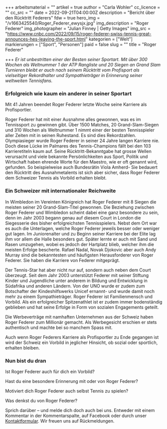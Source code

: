 +++
arbeitsmaterial = ""
artikel = true
author = "Carla Wohler"
cc_licence = ""
cc_src = ""
date = 2022-09-21T04:00:00Z
description = "Bericht über den Rücktritt Federers"
fdw = true
hero_img = "/v1663425540/Roger_Federer_ewysjx.jpg"
img_description = "Roger Federer"
img_photographer = "Julian Finney | Getty Images"
img_src = "https://www.cnbc.com/2022/09/15/roger-federer-swiss-tennis-great-announces-hes-leaving-the-sport.html"
kategorien = ["Welt"]
markierungen = ["Sport", "Personen"]
paid = false
slug = ""
title = "Roger Federer"

+++
_Er ist unbestritten einer der Besten seiner Sportart. Mit über 300 Wochen als Weltnummer 1 der ATP Rangliste und 20 Siegen an Grand Slam Turnieren bleibt er auch nach seinem Rücktritt vom Profisport als vielseitiger Rekordhalter und Sympathieträger in Erinnerung seiner weltweiten Tennisfans._

### Erfolgreich wie kaum ein anderer in seiner Sportart

Mit 41 Jahren beendet Roger Federer letzte Woche seine Karriere als Profisportler.

Roger Federer hat mit einer Ausnahme alles gewonnen, was es im Tennissport zu gewinnen gibt. Über 1500 Matches, 20 Grand-Slam-Siegen und 310 Wochen als Weltnummer 1 nimmt einer der besten Tennisspieler aller Zeiten mit in seinen Ruhestand. Es sind dies Rekordzahlen. Olympiasieger wurde Roger Federer in seiner 24 Jahre langen Karriere nie. Doch diese Lücke im Palmares des Tennis-Champions fällt bei den 103 Karrieretiteln kaum auf. Seine Rücktritt-Bekanntgabe hat grosse Wellen verursacht und viele bekannte Persönlichkeiten aus Sport, Politik und Wirtschaft haben ehrende Worte für den Maestro, wie er oft genannt wird, gefunden. So beispielweise auch Bundesrätin Viola Amherd- Sie bedauert den Rücktritt des Ausnahmetalents ist sich aber sicher, dass Roger Federer dem Schweizer Tennis als Vorbild erhalten bleibt.

### Ein Schweizer mit internationaler Reichweite

In Wimbledon im Vereinten Königreich hat Roger Federer mit 8 Siegen die meisten seiner 20 Grand-Slam-Titel gewonnen. Die Beziehung zwischen Roger Federer und Wimbledon scheint dabei eine ganz besondere zu sein, denn im Jahr 2003 begann genau auf diesem Court in London die Siegesserie des bisher erfolgreichsten Tennisspielers. Nebst dem Ort war es auch die Unterlagen, welche Roger Federer jeweils besser oder weniger gut lagen. Im Juniorenalter und zu Beginn seiner Karriere bei der Elite lag ihm vor allem die Halle besonders gut. Später lernte er auch mit Sand und Rasen umzugehen, wobei es jedoch der Hartplatz blieb, welcher ihm die meisten Erfolge bescherte. Rafael Nadal, Novak Djokovic aber auch Andy Murray sind die bekanntesten und häufigsten Herausforderer von Roger Federer. Sie haben die Karriere von Federer mitgeprägt.

Der Tennis-Star hat aber nicht nur auf, sondern auch neben dem Court überzeugt. Seit dem Jahr 2003 unterstützt Federer mit seiner Stiftung Kinder und Jugendliche unter anderem in Bildung und Entwicklung in Südafrika und anderen Ländern. Von der UNO wurde er zudem zum Botschafter der Kindeshilfswerks Unicef ernannt- und wurde damit noch mehr zu einem Sympathieträger. Roger Federer ist Familienmensch und Vorbild. Als ein erfolgreicher Spitzenathlet ist er zudem immer bodenständig geblieben und hat seine Erfolge in Form von sozialen Engagements geteilt.

Die Werbeverträge mit namhaften Unternehmen aus der Schweiz haben Roger Federer zum Millionär gemacht. Als Werbegesicht erschien er stets authentisch und machte bei so manchem Spass mit.

Auch wenn Roger Federers Karriere als Profisportler zu Ende gegangen ist wird der Schweiz ein Vorbild in jeglicher Hinsicht, ob sozial oder sportlich, erhalten bleiben.

### Nun bist du dran

Ist Roger Federer auch für dich ein Vorbild?

Hast du eine besondere Erinnerung mit oder von Roger Federer?

Motiviert dich Roger Federer auch selbst Tennis zu spielen?

Was denkst du von Roger Federer?

Sprich darüber – und melde dich doch auch bei uns. Entweder mit einem Kommentar in der Kommentarspalte, auf Facebook oder durch unser [Kontaktformular](https://www.chinderzytig.ch/kontakt/). Wir freuen uns auf Rückmeldungen.
